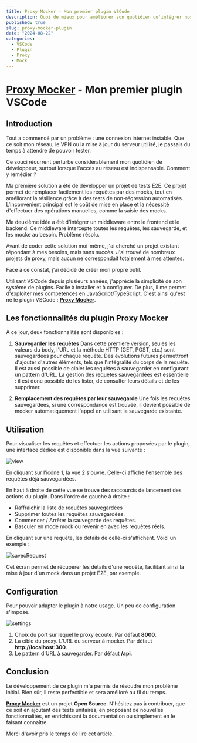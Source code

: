 ```yaml
---
title: Proxy Mocker - Mon premier plugin VSCode
description: Quoi de mieux pour améliorer son quotidien qu'intégrer nos besoins dans notre IDE. Voici pourquoi je me suis lancer dans la création d'un plugin VSCode. Ce plugin permet de sauvegarder les requêtes vers un serveur pour pouvoir les mocker juste en cliquant sur un bouton.
published: true
slug: proxy-mocker-plugin
date: "2024-08-22"
categories:
  - VSCode
  - Plugin
  - Proxy
  - Mock
---
```


# **[Proxy Mocker](https://github.com/yatho/proxy-mocker-ext)** - Mon premier plugin VSCode

## Introduction

Tout a commencé par un problème : une connexion internet instable. Que ce soit mon réseau, le VPN ou la mise à jour du serveur utilisé, je passais du temps à attendre de pouvoir tester.

Ce souci récurrent perturbe considérablement mon quotidien de développeur, surtout lorsque l'accès au réseau est indispensable. Comment y remédier ?

Ma première solution a été de développer un projet de tests E2E. Ce projet permet de remplacer facilement les requêtes par des mocks, tout en améliorant la résilience grâce à des tests de non-régression automatisés. L'inconvénient principal est le coût de mise en place et la nécessité d'effectuer des opérations manuelles, comme la saisie des mocks.

Ma deuxième idée a été d'intégrer un middleware entre le frontend et le backend. Ce middleware intercepte toutes les requêtes, les sauvegarde, et les mocke au besoin. Problème résolu.

Avant de coder cette solution moi-même, j'ai cherché un projet existant répondant à mes besoins, mais sans succès. J'ai trouvé de nombreux projets de proxy, mais aucun ne correspondait totalement à mes attentes.

Face à ce constat, j'ai décidé de créer mon propre outil.

Utilisant VSCode depuis plusieurs années, j'apprécie la simplicité de son système de plugins. Facile à installer et à configurer. De plus, il me permet d'exploiter mes compétences en JavaScript/TypeScript. C'est ainsi qu'est né le plugin VSCode : **[Proxy Mocker](https://github.com/yatho/proxy-mocker-ext)**.

## Les fonctionnalités du plugin Proxy Mocker

À ce jour, deux fonctionnalités sont disponibles :

1. **Sauvegarder les requêtes**
   Dans cette première version, seules les valeurs du body, l'URL et la méthode HTTP (GET, POST, etc.) sont sauvegardées pour chaque requête. Des évolutions futures permettront d'ajouter d'autres éléments, tels que l'intégralité du corps de la requête.
   Il est aussi possible de cibler les requêtes à sauvegarder en configurant un pattern d'URL.
   La gestion des requêtes sauvegardées est essentielle : il est donc possible de les lister, de consulter leurs détails et de les supprimer.

2. **Remplacement des requêtes par leur sauvegarde**
   Une fois les requêtes sauvegardées, si une correspondance est trouvée, il devient possible de mocker automatiquement l'appel en utilisant la sauvegarde existante.

## Utilisation

Pour visualiser les requêtes et effectuer les actions proposées par le plugin, une interface dédiée est disponible dans la vue suivante :

![view](./proxyMockerPlugin/view.png)

En cliquant sur l'icône 1, la vue 2 s'ouvre. Celle-ci affiche l'ensemble des requêtes déjà sauvegardées.

En haut à droite de cette vue se trouve des raccourcis de lancement des actions du plugin. Dans l'ordre de gauche à droite :

- Raffraichir la liste de requêtes sauvegardées
- Supprimer toutes les requêtes sauvegardées.
- Commencer / Arrêter la sauvegarde des requêtes.
- Basculer en mode mock ou revenir en avec les requêtes réels.

En cliquant sur une requête, les détails de celle-ci s'affichent. Voici un exemple :

![savecRequest](./proxyMockerPlugin/request.png)

Cet écran permet de récupérer les détails d'une requête, facilitant ainsi la mise à jour d'un mock dans un projet E2E, par exemple.

## Configuration

Pour pouvoir adapter le plugin à notre usage. Un peu de configuration s'impose.

![settings](./proxyMockerPlugin/settings.png)

1. Choix du port sur lequel le proxy écoute. Par défaut **8000**.
2. La cible du proxy. L'URL du serveur à mocker. Par défaut **http://localhost:300**.
3. Le pattern d'URL à sauvegarder. Par défaut **/api**.

## Conclusion

Le développement de ce plugin m'a permis de résoudre mon problème initial. Bien sûr, il reste perfectible et sera amélioré au fil du temps.

**[Proxy Mocker](https://github.com/yatho/proxy-mocker-ext)** est un projet **Open Source**. N'hésitez pas à contribuer, que ce soit en ajoutant des tests unitaires, en proposant de nouvelles fonctionnalités, en enrichissant la documentation ou simplement en le faisant connaître.

Merci d'avoir pris le temps de lire cet article.
